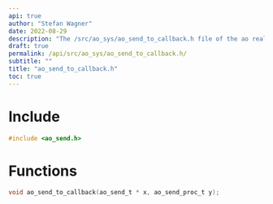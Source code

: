 ```yaml
---
api: true
author: "Stefan Wagner"
date: 2022-08-29
description: "The /src/ao_sys/ao_send_to_callback.h file of the ao real-time operating system."
draft: true
permalink: /api/src/ao_sys/ao_send_to_callback.h/
subtitle: ""
title: "ao_send_to_callback.h"
toc: true
---
```


# Include

```c
#include <ao_send.h>
```

# Functions

```c
void ao_send_to_callback(ao_send_t * x, ao_send_proc_t y);
```


